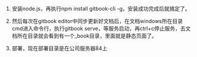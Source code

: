 1. 安装node.js，再执行npm install gitbook-cli -g，安装成功完成后就搞定了。
2. 然后每次在gitbook editor中同步更新好文档后，在文档windows所在目录cmd进入命令行，执行gitbook serve，等服务启动，再ctrl+c停止服务，去文档所在目录就会看到有一个\_book目录，里面就是静态页面了。
3. 部署，现在部署目录是在公司服务器84上



